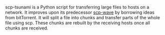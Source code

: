 scp-tsunami is a Python script for transferring large files to hosts on a network. It improves upon its predecessor [scp-wave](https://code.google.com/p/scp-wave/) by borrowing ideas from bitTorrent. It will split a file into chunks and transfer parts of the whole file using scp. These chunks are rebuilt by the receiving hosts once all chunks are received.
